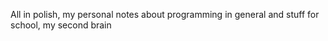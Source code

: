All in polish, my personal notes about programming in general and stuff for school, my second brain

